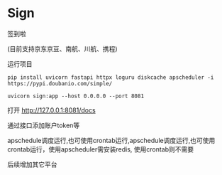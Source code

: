 # Sign
签到啦

(目前支持京东京豆、南航、川航、携程)

运行项目

`pip install uvicorn fastapi httpx loguru diskcache apscheduler -i https://pypi.doubanio.com/simple/`

`uvicorn sign:app --host 0.0.0.0 --port 8081`

打开 http://127.0.0.1:8081/docs

通过接口添加账户token等

apschedule调度运行,也可使用crontab运行,apschedule调度运行,也可使用crontab运行，使用apscheduler需安装redis, 使用crontab则不需要

后续增加其它平台
